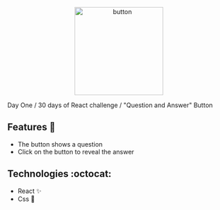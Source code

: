 <p  align="center">
<img  src="https://media.giphy.com/media/9DavVitIZ26jH0aK7s/giphy.gif"  height="200" alt="button">
</p>

Day One / 30 days of React challenge / "Question and Answer" Button

## Features :deciduous_tree:
* The button shows a question
* Click on the button to reveal the answer

## Technologies :octocat:
* React :sparkles:
* Css :nail_care:

